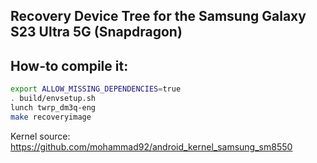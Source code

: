 ## Recovery Device Tree for the Samsung Galaxy S23 Ultra 5G (Snapdragon)

## How-to compile it:

```sh
export ALLOW_MISSING_DEPENDENCIES=true
. build/envsetup.sh
lunch twrp_dm3q-eng
make recoveryimage
```

Kernel source:
https://github.com/mohammad92/android_kernel_samsung_sm8550
